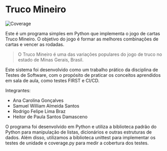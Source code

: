 # Truco Mineiro
![Coverage](https://img.shields.io/badge/coverage-82%25-green)

Este é um programa simples em Python que implementa o jogo de cartas Truco Mineiro. O objetivo do jogo é formar as melhores combinações de cartas e vencer as rodadas.
> O Truco Mineiro é uma das variações populares do jogo de truco no estado de Minas Gerais, Brasil.

Este sistema foi desenvolvido como um trabalho prático da disciplina de Testes de Software, com o propósito de praticar os conceitos aprendidos em sala de aula, como testes FIRST e CI/CD.

Integrantes: 
- Ana Carolina Gonçalves
- Samuel William Almeida Santos
- Rodrigo Felipe Lima Braz
- Heitor de Paula Santos Damasceno

O programa foi desenvolvido em Python e utiliza a biblioteca padrão do Python para manipulação de listas, dicionários e outras estruturas de dados. Além disso, utilizamos a biblioteca unittest para implementar os testes de unidade e coverage.py para medir a cobertura dos testes.
